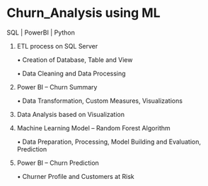 # Churn_Analysis using ML

SQL |
PowerBI |
Python


1. ETL process on SQL Server

    •	Creation of Database, Table and View

    •	Data Cleaning and Data Processing



2. Power BI – Churn Summary

    •	Data Transformation, Custom Measures, Visualizations



3. Data Analysis based on Visualization


4. Machine Learning Model – Random Forest Algorithm


   •	Data Preparation, Processing, Model Building and Evaluation, Prediction


5. Power BI – Churn Prediction

   •	Churner Profile and Customers at Risk



   

